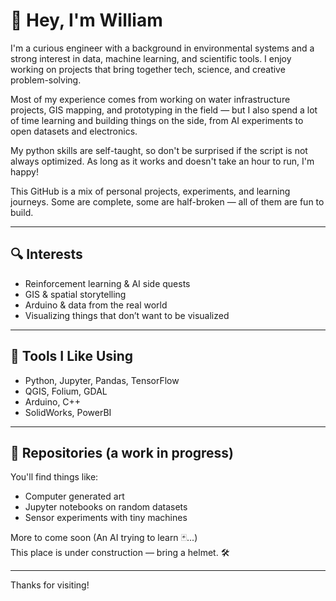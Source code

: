 # 👋 Hey, I'm William

I'm a curious engineer with a background in environmental systems and a strong interest in data, machine learning, and scientific tools. I enjoy working on projects that bring together tech, science, and creative problem-solving.

Most of my experience comes from working on water infrastructure projects, GIS mapping, and prototyping in the field — but I also spend a lot of time learning and building things on the side, from AI experiments to open datasets and electronics.

My python skills are self-taught, so don't be surprised if the script is not always optimized. As long as it works and doesn't take an hour to run, I'm happy!

This GitHub is a mix of personal projects, experiments, and learning journeys. Some are complete, some are half-broken — all of them are fun to build.

---

## 🔍 Interests

- Reinforcement learning & AI side quests  
- GIS & spatial storytelling  
- Arduino & data from the real world  
- Visualizing things that don’t want to be visualized  

---

## 🧰 Tools I Like Using

- Python, Jupyter, Pandas, TensorFlow  
- QGIS, Folium, GDAL  
- Arduino, C++  
- SolidWorks, PowerBI  

---

## 📂 Repositories (a work in progress)

You'll find things like:
- Computer generated art
- Jupyter notebooks on random datasets  
- Sensor experiments with tiny machines

More to come soon (An AI trying to learn 🃏...)  
This place is under construction — bring a helmet. 🛠️

---

Thanks for visiting!
